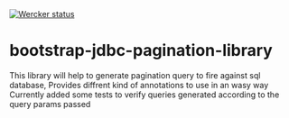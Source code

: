 <a href="https://app.wercker.com/project/byKey/e6ac5fd420d89f7b22ad94e70a0f1a14">
  <img alt="Wercker status" src="https://app.wercker.com/status/e6ac5fd420d89f7b22ad94e70a0f1a14/s/master">
</a>

# bootstrap-jdbc-pagination-library

This library will help to generate pagination query to fire against sql database, 
Provides diffrent kind of annotations to use in an wasy way
Currently added some tests to verify queries generated according to the query params passed
